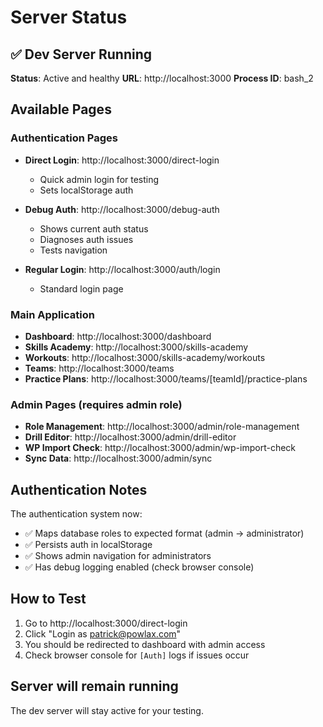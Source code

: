 # Server Status

## ✅ Dev Server Running

**Status**: Active and healthy
**URL**: http://localhost:3000
**Process ID**: bash_2

## Available Pages

### Authentication Pages
- **Direct Login**: http://localhost:3000/direct-login
  - Quick admin login for testing
  - Sets localStorage auth

- **Debug Auth**: http://localhost:3000/debug-auth
  - Shows current auth status
  - Diagnoses auth issues
  - Tests navigation

- **Regular Login**: http://localhost:3000/auth/login
  - Standard login page

### Main Application
- **Dashboard**: http://localhost:3000/dashboard
- **Skills Academy**: http://localhost:3000/skills-academy
- **Workouts**: http://localhost:3000/skills-academy/workouts
- **Teams**: http://localhost:3000/teams
- **Practice Plans**: http://localhost:3000/teams/[teamId]/practice-plans

### Admin Pages (requires admin role)
- **Role Management**: http://localhost:3000/admin/role-management
- **Drill Editor**: http://localhost:3000/admin/drill-editor
- **WP Import Check**: http://localhost:3000/admin/wp-import-check
- **Sync Data**: http://localhost:3000/admin/sync

## Authentication Notes

The authentication system now:
- ✅ Maps database roles to expected format (admin → administrator)
- ✅ Persists auth in localStorage
- ✅ Shows admin navigation for administrators
- ✅ Has debug logging enabled (check browser console)

## How to Test

1. Go to http://localhost:3000/direct-login
2. Click "Login as patrick@powlax.com"
3. You should be redirected to dashboard with admin access
4. Check browser console for `[Auth]` logs if issues occur

## Server will remain running
The dev server will stay active for your testing.